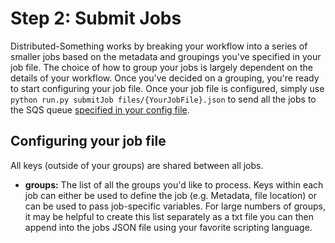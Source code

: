 # Step 2: Submit Jobs

Distributed-Something works by breaking your workflow into a series of smaller jobs based on the metadata and groupings you've specified in your job file.
The choice of how to group your jobs is largely dependent on the details of your workflow.
Once you've decided on a grouping, you're ready to start configuring your job file.
Once your job file is configured, simply use `python run.py submitJob files/{YourJobFile}.json` to send all the jobs to the SQS queue [specified in your config file](step_1_configuration.md).

## Configuring your job file

All keys (outside of your groups) are shared between all jobs.

* **groups:** The list of all the groups you'd like to process.
Keys within each job can either be used to define the job (e.g. Metadata, file location) or can be used to pass job-specific variables.
For large numbers of groups, it may be helpful to create this list separately as a txt file you can then append into the jobs JSON file using your favorite scripting language.

